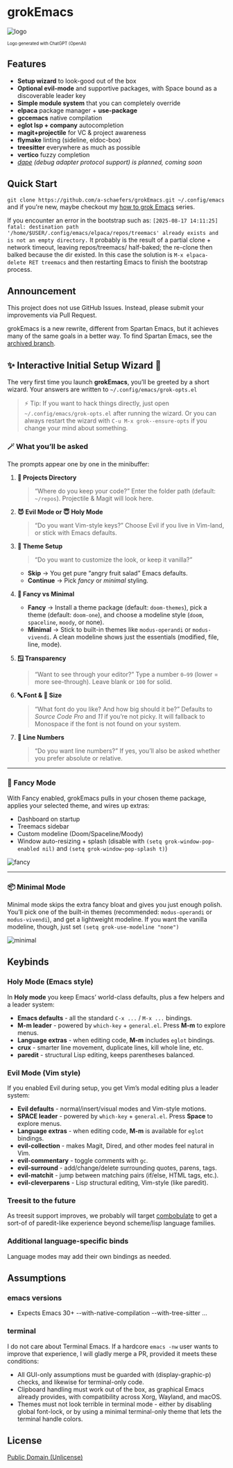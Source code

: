 # grokEmacs

![logo](splash.png)

<sub><sup>Logo generated with ChatGPT (OpenAI)</sup></sub>

## Features

- **Setup wizard** to look-good out of the box
- **Optional evil-mode** and supportive packages, with Space bound as a discoverable leader key
- **Simple module system** that you can completely override
- **elpaca** package manager + **use-package**
- **gccemacs** native compilation
- **eglot lsp + company** autocompletion
- **magit+projectile** for VC & project awareness
- **flymake** linting (sideline, eldoc-box)
- **treesitter** everywhere as much as possible
- **vertico** fuzzy completion
- *[dape](https://github.com/svaante/dape) (debug adapter protocol support) is planned, coming soon*

## Quick Start

`git clone https://github.com/a-schaefers/grokEmacs.git ~/.config/emacs` and if you're new, maybe checkout my [how to grok Emacs](https://www.youtube.com/playlist?list=PLFf4Ibrb-mjTcoaVv6orVtH93K47GPrwl) series.

If you encounter an error in the bootstrap such as: `[2025-08-17 14:11:25] fatal: destination path '/home/$USER/.config/emacs/elpaca/repos/treemacs' already exists and is not an empty directory.` It probably is the result of a partial clone + network timeout, leaving repos/treemacs/ half-baked; the re-clone then balked because the dir existed. In this case the solution is `M-x elpaca-delete RET treemacs` and then restarting Emacs to finish the bootstrap process.

## Announcement

This project does not use GitHub Issues. Instead, please submit your improvements via Pull Request.

grokEmacs is a new rewrite, different from Spartan Emacs, but it achieves many of the same goals in a better way. To find Spartan Emacs, see the [archived branch](https://github.com/a-schaefers/spartan-emacs/tree/spartan-emacs-archive).

## ✨ Interactive Initial Setup Wizard 🧙

The very first time you launch **grokEmacs**, you’ll be greeted by a short wizard. Your answers are written to `~/.config/emacs/grok-opts.el`

> ⚡ Tip: If you want to hack things directly, just open `~/.config/emacs/grok-opts.el` after running the wizard. Or you can always restart the wizard with `C-u M-x grok--ensure-opts` if you change your mind about something.

### 🪄 What you’ll be asked

The prompts appear one by one in the minibuffer:

1. **📂 Projects Directory**
   > “Where do you keep your code?”
   Enter the folder path (default: `~/repos`). Projectile & Magit will look here.

2. **😈 Evil Mode or 😇 Holy Mode**
   > “Do you want Vim-style keys?”
   Choose Evil if you live in Vim-land, or stick with Emacs defaults.

3. **🧙 Theme Setup**
   > “Do you want to customize the look, or keep it vanilla?”
   - **Skip** → You get pure “angry fruit salad” Emacs defaults.
   - **Continue** → Pick *fancy* or *minimal* styling.

4. **🎨 Fancy vs Minimal**
   - **Fancy** → Install a theme package (default: `doom-themes`), pick a theme (default: `doom-one`), and choose a modeline style (`doom`, `spaceline`, `moody`, or none).
   - **Minimal** → Stick to built-in themes like `modus-operandi` or `modus-vivendi`. A clean modeline shows just the essentials (modified, file, line, mode).

5. **🪟 Transparency**
   > “Want to see through your editor?”
   Type a number `0–99` (lower = more see-through). Leave blank or `100` for solid.

6. **🔤 Font & 📏 Size**
   > “What font do you like? And how big should it be?”
   Defaults to *Source Code Pro* and *11* if you’re not picky.
   It will fallback to Monospace if the font is not found on your system.

7. **🔢 Line Numbers**
   > “Do you want line numbers?”
   If yes, you’ll also be asked whether you prefer absolute or relative.

---

### 🎩 Fancy Mode

With Fancy enabled, grokEmacs pulls in your chosen theme package, applies your selected theme, and wires up extras:
- Dashboard on startup
- Treemacs sidebar
- Custom modeline (Doom/Spaceline/Moody)
- Window auto-resizing + splash (disable with `(setq grok-window-pop-enabled nil)` and `(setq grok-window-pop-splash t)`)

![fancy](grok-fancy.jpg)

---

### 📦 Minimal Mode

Minimal mode skips the extra fancy bloat and gives you just enough polish. You’ll pick one of the built-in themes (recommended: `modus-operandi` or `modus-vivendi`), and get a lightweight modeline. If you want the vanilla modeline, though, just set `(setq grok-use-modeline "none")`

![minimal](grok-minimal.jpg)

## Keybinds

### Holy Mode (Emacs style)

In **Holy mode** you keep Emacs’ world-class defaults, plus a few helpers and a leader system:

- **Emacs defaults** - all the standard `C-x ...` / `M-x ...` bindings.
- **M-m leader** - powered by `which-key` + `general.el`. Press **M-m** to explore menus.
- **Language extras** - when editing code, **M-m** includes `eglot` bindings.
- **crux** - smarter line movement, duplicate lines, kill whole line, etc.
- **paredit** - structural Lisp editing, keeps parentheses balanced.

### Evil Mode (Vim style)

If you enabled Evil during setup, you get Vim’s modal editing plus a leader system:

- **Evil defaults** - normal/insert/visual modes and Vim-style motions.
- **SPACE leader** - powered by `which-key` + `general.el`. Press **Space** to explore menus.
- **Language extras** - when editing code, **M-m** is available for `eglot` bindings.
- **evil-collection** - makes Magit, Dired, and other modes feel natural in Vim.
- **evil-commentary** - toggle comments with `gc`.
- **evil-surround** - add/change/delete surrounding quotes, parens, tags.
- **evil-matchit** - jump between matching pairs (if/else, HTML tags, etc.).
- **evil-cleverparens** - Lisp structural editing, Vim-style (like paredit).

### Treesit to the future

As treesit support improves, we probably will target [combobulate](https://github.com/mickeynp/combobulate) to get a sort-of of paredit-like
experience beyond scheme/lisp language families.

### Additional language-specific binds

Language modes may add their own bindings as needed.
## Assumptions

### emacs versions

- Expects Emacs 30+ --with-native-compilation --with-tree-sitter ...

### terminal

I do not care about Terminal Emacs. If a hardcore `emacs -nw` user wants to improve that experience, I will gladly merge a PR, provided it meets these conditions:

- All GUI-only assumptions must be guarded with (display-graphic-p) checks, and likewise for terminal-only code.
- Clipboard handling must work out of the box, as graphical Emacs already provides, with compatibility across Xorg, Wayland, and macOS.
- Themes must not look terrible in terminal mode - either by disabling global font-lock, or by using a minimal terminal-only theme that lets the terminal handle colors.

## License
[Public Domain (Unlicense)](https://unlicense.org)
